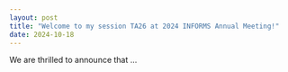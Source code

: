 ```yaml
---
layout: post
title: "Welcome to my session TA26 at 2024 INFORMS Annual Meeting!"
date: 2024-10-18
---
```

We are thrilled to announce that ...